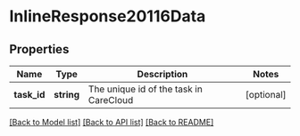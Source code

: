 # InlineResponse20116Data

## Properties
Name | Type | Description | Notes
------------ | ------------- | ------------- | -------------
**task_id** | **string** | The unique id of the task in CareCloud | [optional] 

[[Back to Model list]](../../README.md#documentation-for-models) [[Back to API list]](../../README.md#documentation-for-api-endpoints) [[Back to README]](../../README.md)

